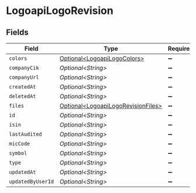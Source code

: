 # LogoapiLogoRevision


## Fields

| Field                                                                                      | Type                                                                                       | Required                                                                                   | Description                                                                                |
| ------------------------------------------------------------------------------------------ | ------------------------------------------------------------------------------------------ | ------------------------------------------------------------------------------------------ | ------------------------------------------------------------------------------------------ |
| `colors`                                                                                   | [Optional\<LogoapiLogoColors>](../../models/components/LogoapiLogoColors.md)               | :heavy_minus_sign:                                                                         | N/A                                                                                        |
| `companyCik`                                                                               | *Optional\<String>*                                                                        | :heavy_minus_sign:                                                                         | N/A                                                                                        |
| `companyUrl`                                                                               | *Optional\<String>*                                                                        | :heavy_minus_sign:                                                                         | N/A                                                                                        |
| `createdAt`                                                                                | *Optional\<String>*                                                                        | :heavy_minus_sign:                                                                         | N/A                                                                                        |
| `deletedAt`                                                                                | *Optional\<String>*                                                                        | :heavy_minus_sign:                                                                         | N/A                                                                                        |
| `files`                                                                                    | [Optional\<LogoapiLogoRevisionFiles>](../../models/components/LogoapiLogoRevisionFiles.md) | :heavy_minus_sign:                                                                         | N/A                                                                                        |
| `id`                                                                                       | *Optional\<String>*                                                                        | :heavy_minus_sign:                                                                         | N/A                                                                                        |
| `isin`                                                                                     | *Optional\<String>*                                                                        | :heavy_minus_sign:                                                                         | N/A                                                                                        |
| `lastAudited`                                                                              | *Optional\<String>*                                                                        | :heavy_minus_sign:                                                                         | N/A                                                                                        |
| `micCode`                                                                                  | *Optional\<String>*                                                                        | :heavy_minus_sign:                                                                         | N/A                                                                                        |
| `symbol`                                                                                   | *Optional\<String>*                                                                        | :heavy_minus_sign:                                                                         | N/A                                                                                        |
| `type`                                                                                     | *Optional\<String>*                                                                        | :heavy_minus_sign:                                                                         | N/A                                                                                        |
| `updatedAt`                                                                                | *Optional\<String>*                                                                        | :heavy_minus_sign:                                                                         | N/A                                                                                        |
| `updatedByUserId`                                                                          | *Optional\<String>*                                                                        | :heavy_minus_sign:                                                                         | N/A                                                                                        |
